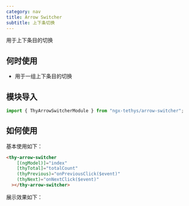 ```yaml
---
category: nav
title: Arrow Switcher
subtitle: 上下条切换
---
```


<alert>用于上下条目的切换</alert>

## 何时使用

- 用于一组上下条目的切换

## 模块导入
```ts
import { ThyArrowSwitcherModule } from "ngx-tethys/arrow-switcher";
```

## 如何使用

基本使用如下：
```html
<thy-arrow-switcher
    [(ngModel)]="index"
    [thyTotal]="totalCount"
    (thyPrevious)="onPreviousClick($event)"
    (thyNext)="onNextClick($event)"
  ></thy-arrow-switcher>
```

展示效果如下：
<example name="thy-arrow-switcher-basic-example" />

